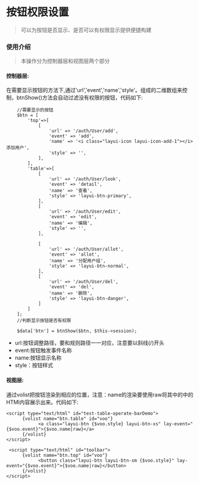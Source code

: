 # 按钮权限设置
>可以为按钮是否显示、是否可以有权限显示提供便捷构建

### 使用介绍

>本操作分为控制器层和视图层两个部分

#### 控制器层:

在需要显示按钮的方法下,通过'url','event','name','style'。组成的二维数组来控制，btnShow()方法会自动过滤没有权限的按钮，代码如下:

```
    //需要显示的按钮
    $btn = [
        'top'=>[
            [
                'url' => '/auth/User/add',
                'event' => 'add',
                'name' => '<i class="layui-icon layui-icon-add-1"></i>添加用户',
                'style' => '',
            ],
        ],
        'table'=>[
            [
                'url' => '/auth/User/look',
                'event' => 'detail',
                'name' => '查看',
                'style' => 'layui-btn-primary',
            ],
            [
                'url' => '/auth/User/edit',
                'event' => 'edit',
                'name' => '编辑',
                'style' => '',
            ],

            [
                'url' => '/auth/User/allot',
                'event' => 'allot',
                'name' => '分配用户组',
                'style' => 'layui-btn-normal',
            ],
            [
                'url' => '/auth/User/del',
                'event' => 'del',
                'name' => '删除',
                'style' => 'layui-btn-danger',
            ]
        ]
    ];
    //判断显示按钮是否有权限

    $data['btn'] = btnShow($btn, $this->session);
```
- url:按钮调整路径，要和规则路径一一对应，注意要以斜线(/)开头
- event:按钮触发事件名称
- name:按钮显示名称
- style：按钮样式

#### 视图层:

通过volist把按钮渲染到相应的位置，注意：name的渲染要使用raw将其中的中的HTMl内容展示出来。代码如下:

```
<script type="text/html" id="test-table-operate-barDemo">
      {volist name="btn.table" id="voo"}
            <a class="layui-btn {$voo.style} layui-btn-xs" lay-event="{$voo.event}">{$voo.name|raw}</a>
      {/volist}
</script>

 <script type="text/html" id="toolbar">
      {volist name="btn.top" id="voo"}
            <button class="layui-btn layui-btn-sm {$voo.style}" lay-event="{$voo.event}">{$voo.name|raw}</button>
      {/volist}
</script>
```
